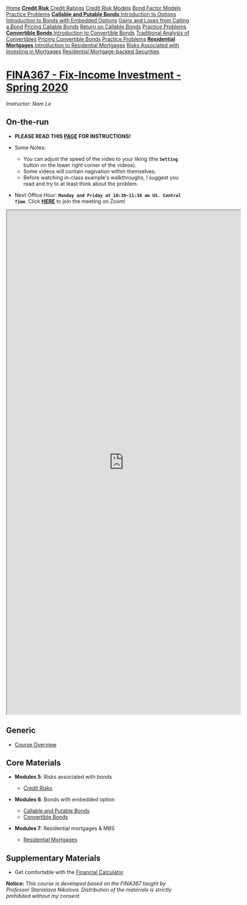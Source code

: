 <div class="sidebar">
  <a href="readme.html" class="active"><i class="fa fa-fw fa-home"></i> Home</a>
  <a> </a>   
  <a href="credit_risk.html" class="module"><strong>Credit Risk</strong>  
  <a href="credit_risk.html#credit-ratings">Credit Ratings</a>    
  <a href="credit_risk.html#credit-risk-models">Credit Risk Models</a>
  <a href="credit_risk.html#bond-factor-models">Bond Factor Models</a>
  <a href="credit_risk.html#practice-problems">Practice Problems</a> 
  <a> </a>       
  <a href="call_put_option.html" class="module"><strong>Callable and Putable Bonds</strong>
  <a href="call_put_option.html#introduction-to-options">Introduction to Options</a>    
  <a href="call_put_option.html#introduction-to-bonds-with-embedded-options">Introduction to Bonds with Embedded Options</a> 
  <a href="call_put_option.html#gains-and-loses-from-calling-a-bond">Gains and Loses from Calling a Bond</a> 
  <a href="call_put_option.html#pricing-callable-bonds">Pricing Callable Bonds</a> 
  <a href="call_put_option.html#return-on-callable-bonds">Return on Callable Bonds</a> 
  <a href="call_put_option.html#practice-problems">Practice Problems</a>
  <a> </a>     
  <a href="convertible_bonds.html" class="module"><strong>Convertible Bonds</strong>
  <a href="convertible_bonds.html#introduction-to-convertible-bonds">Introduction to Convertible Bonds</a> 
  <a href="convertible_bonds.html#traditional-analysis-of-convertibles">Traditional Analysis of Convertibles</a> 
  <a href="convertible_bonds.html#pricing-convertible-bonds">Pricing Convertible Bonds</a> 
  <a href="convertible_bonds.html#practice-problems">Practice Problems</a> 
  <a> </a>
  <a href="mortgage.html" class="module"><strong>Residential Mortgages</strong>
  <a href="mortgage.html#introduction-to-residential-mortgages">Introduction to Residential Mortgages</a> 
  <a href="mortgage.html#risks-associated-with-investing-in-mortgages">Risks Associated with Investing in Mortgages</a>
  <a href="mortgage.html#residential-mortgage-backed-securities">Residential Mortgage-backed Securities</a> 
  <a> </a>       
<link rel="stylesheet" type="text/css" href="./sidebar.css">
<link rel="stylesheet" href="https://cdnjs.cloudflare.com/ajax/libs/font-awesome/4.7.0/css/font-awesome.min.css">      
</div>

<div class="main">


# [FINA367 - Fix-Income Investment - Spring 2020](readme.html)
*Instructor: Nam Le*

## On-the-run
- **PLEASE READ THIS <a href="https://namdz911.github.io/fina367-spring2020-unl/syllabus.html" target="_blank">PAGE</a> FOR INSTRUCTIONS!**

- Some Notes:
    - You can adjust the speed of the video to your liking (the **`Setting`** button on the lower right corner of the videos).
    - Some videos will contain nagivation within themselves. 
    - Before watching in-class example's walkthroughs, I suggest you read and try to at least think about the problem. 


- Next Office Hour: **`Monday and Friday at 10:30-11:30 am US. Central Time`**. Click **[HERE](https://unl.zoom.us/j/97994963489)** to join the meeting on Zoom!

<iframe src="https://docs.google.com/spreadsheets/d/e/2PACX-1vTACG5BU7JROotI3occp2Ccon9G-6xMuxVMf46dtLno8zzIiAGE5Ab38YcGl2XsivYorNnvFzt_WpFl/pubhtml?widget=true&amp;headers=false" height="1380" width="640"></iframe>

## Generic
- [Course Overview](syllabus.html)

## Core Materials
- **Modules 5**: Risks associated with bonds
    - [Credit Risks](credit_risk.html)


- **Modules 6**: Bonds with embedded option
    - [Callable and Putable Bonds](call_put_option.html)
    - [Convertible Bonds](convertible_bonds.html)



- **Modules 7**: Residential mortgages & MBS
    - [Residential Mortgages](mortgage.html)

## Supplementary Materials
- Get comfortable with the [Financial Calculator](financial_calculator.html)  

**Notice:** *This course is developed based on the FINA367 taught by Professor Stanislava Nikolova. Distribution of the materials is strictly prohibited without my consent.*



</div>


<a id='npv'></a>
